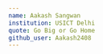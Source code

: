 ```yaml
---
name: Aakash Sangwan  
institution: USICT Delhi
quote: Go Big or Go Home
github_user: Aakash2408
---
```

